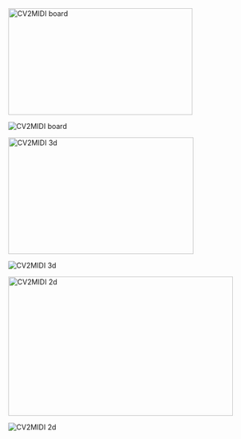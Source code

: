 <img width="369" height="213" alt="CV2MIDI board" src="https://github.com/user-attachments/assets/b73a1cb7-605d-4423-8427-64a7c1ac0055" />

![CV2MIDI board](https://github.com/user-attachments/assets/8c210190-3927-46ec-b412-952fb3cd6b8d)

<img width="371" height="233" alt="CV2MIDI 3d" src="https://github.com/user-attachments/assets/0bd54a72-9b3e-4412-a07e-407d29a13128" />

![CV2MIDI 3d](https://github.com/user-attachments/assets/05978e49-6fb1-46c0-a86e-5572b2d1deee)

<img width="450" height="278" alt="CV2MIDI 2d" src="https://github.com/user-attachments/assets/6818681b-1256-4342-84c0-ecc4606a2c2a" />

![CV2MIDI 2d](https://github.com/user-attachments/assets/ff352d57-e257-47fc-9edc-7052a1d182b6)
